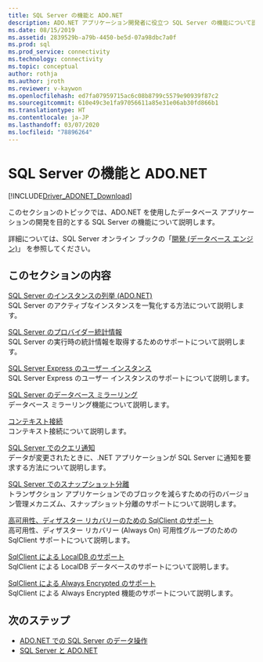 ```yaml
---
title: SQL Server の機能と ADO.NET
description: ADO.NET アプリケーション開発者に役立つ SQL Server の機能について説明します。
ms.date: 08/15/2019
ms.assetid: 2839529b-a79b-4450-be5d-07a98dbc7a0f
ms.prod: sql
ms.prod_service: connectivity
ms.technology: connectivity
ms.topic: conceptual
author: rothja
ms.author: jroth
ms.reviewer: v-kaywon
ms.openlocfilehash: ed7fa07959715ac6c08b8799c5579e90939f87c2
ms.sourcegitcommit: 610e49c3e1fa97056611a85e31e06ab30fd866b1
ms.translationtype: HT
ms.contentlocale: ja-JP
ms.lasthandoff: 03/07/2020
ms.locfileid: "78896264"
---
```

# <a name="sql-server-features-and-adonet"></a>SQL Server の機能と ADO.NET

[!INCLUDE[Driver_ADONET_Download](../../../includes/driver_adonet_download.md)]

このセクションのトピックでは、ADO.NET を使用したデータベース アプリケーションの開発を目的とする SQL Server の機能について説明します。  
  
詳細については、SQL Server オンライン ブックの「[開発 (データベース エンジン)](https://go.microsoft.com/fwlink/?LinkId=115245)」 を参照してください。
  
## <a name="in-this-section"></a>このセクションの内容  
[SQL Server のインスタンスの列挙 (ADO.NET)](enumerate-instances-sql-server.md)  
SQL Server のアクティブなインスタンスを一覧化する方法について説明します。  
  
[SQL Server のプロバイダー統計情報](provider-statistics-sql-server.md)  
SQL Server の実行時の統計情報を取得するためのサポートについて説明します。  
  
[SQL Server Express のユーザー インスタンス](sql-server-express-user-instances.md)  
SQL Server Express のユーザー インスタンスのサポートについて説明します。  
  
[SQL Server のデータベース ミラーリング](database-mirroring-sql-server.md)  
データベース ミラーリング機能について説明します。  

[コンテキスト接続](context-connection.md)  
コンテキスト接続について説明します。  
  
[SQL Server でのクエリ通知](query-notifications-sql-server.md)  
データが変更されたときに、.NET アプリケーションが SQL Server に通知を要求する方法について説明します。  
  
[SQL Server でのスナップショット分離](snapshot-isolation-sql-server.md)  
トランザクション アプリケーションでのブロックを減らすための行のバージョン管理メカニズム、スナップショット分離のサポートについて説明します。  
  
[高可用性、ディザスター リカバリーのための SqlClient のサポート](sqlclient-support-high-availability-disaster-recovery.md)  
高可用性、ディザスター リカバリー (Always On) 可用性グループのための SqlClient サポートについて説明します。  
  
[SqlClient による LocalDB のサポート](sqlclient-support-localdb.md)  
SqlClient による LocalDB データベースのサポートについて説明します。

[SqlClient による Always Encrypted のサポート](sqlclient-support-always-encrypted.md)  
SqlClient による Always Encrypted 機能のサポートについて説明します。

## <a name="next-steps"></a>次のステップ
- [ADO.NET での SQL Server のデータ操作](sql-server-data-operations.md)
- [SQL Server と ADO.NET](index.md)
